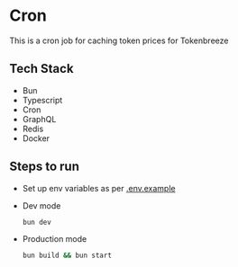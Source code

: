 # Cron

This is a cron job for caching token prices for Tokenbreeze

## Tech Stack

- Bun
- Typescript
- Cron
- GraphQL
- Redis
- Docker

## Steps to run

- Set up env variables as per
  [.env.example](./.env.example)

- Dev mode

  ```bash
  bun dev
  ```

- Production mode

  ```bash
  bun build && bun start
  ```
